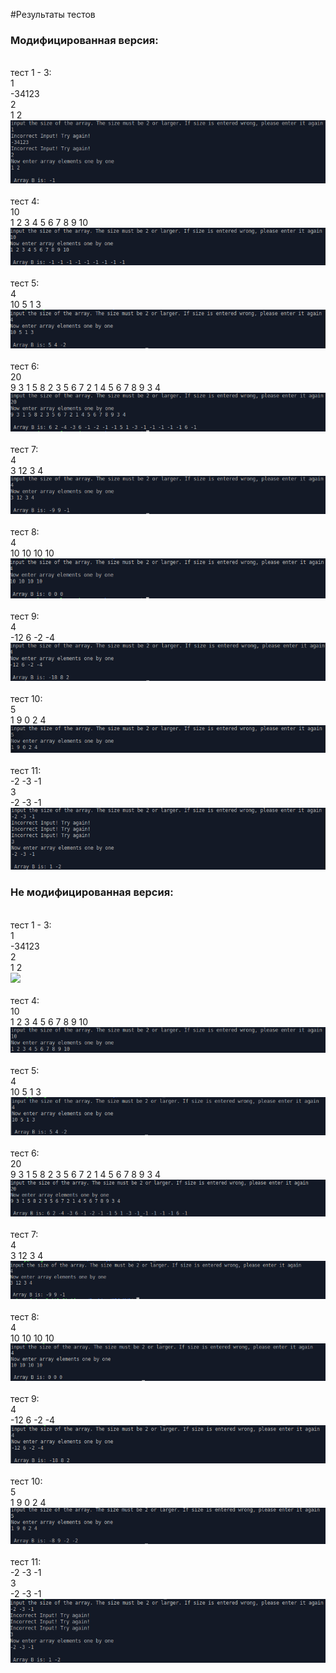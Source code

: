 #Результаты тестов
### Модифицированная версия:
<br>тест 1 - 3:
<br>1
<br>-34123
<br>2
<br>1 2
<br>![](photos/Test1-3.png)
<br>
<br>тест 4:
<br>10
<br>1 2 3 4 5 6 7 8 9 10
<br>![](photos/test4.png)
<br>
<br>тест 5:
<br>4
<br>10 5 1 3
<br>![](photos/test5.png)
<br>
<br>тест 6:
<br>20
<br>9 3 1 5 8 2 3 5 6 7 2 1 4 5 6 7 8 9 3 4
<br>![](photos/test6.png)
<br>
<br>тест 7:
<br>4
<br>3 12 3 4
<br>![](photos/test7.png)
<br>
<br>тест 8:
<br>4
<br>10 10 10 10
<br>![](photos/test8.png)
<br>
<br>тест 9:
<br>4
<br>-12 6 -2 -4
<br>![](photos/test9.png)
<br>
<br>тест 10:
<br>5
<br>1 9 0 2 4
<br>![](photos/test10.png)
<br>
<br>тест 11:
<br>-2 -3 -1
<br>3
<br>-2 -3 -1
<br>![](photos/test11.png)
### Не модифицированная версия:
<br>тест 1 - 3:
<br>1
<br>-34123
<br>2
<br>1 2
<br>![](photos/un.png)
<br>
<br>тест 4:
<br>10
<br>1 2 3 4 5 6 7 8 9 10
<br>![](photos/un4.png)
<br>
<br>тест 5:
<br>4
<br>10 5 1 3
<br>![](photos/un5.png)
<br>
<br>тест 6:
<br>20
<br>9 3 1 5 8 2 3 5 6 7 2 1 4 5 6 7 8 9 3 4
<br>![](photos/un6.png)
<br>
<br>тест 7:
<br>4
<br>3 12 3 4
<br>![](photos/un7.png)
<br>
<br>тест 8:
<br>4
<br>10 10 10 10
<br>![](photos/un8.png)
<br>
<br>тест 9:
<br>4
<br>-12 6 -2 -4
<br>![](photos/un9.png)
<br>
<br>тест 10:
<br>5
<br>1 9 0 2 4
<br>![](photos/un10.png)
<br>
<br>тест 11:
<br>-2 -3 -1
<br>3
<br>-2 -3 -1
<br>![](photos/un11.png)
